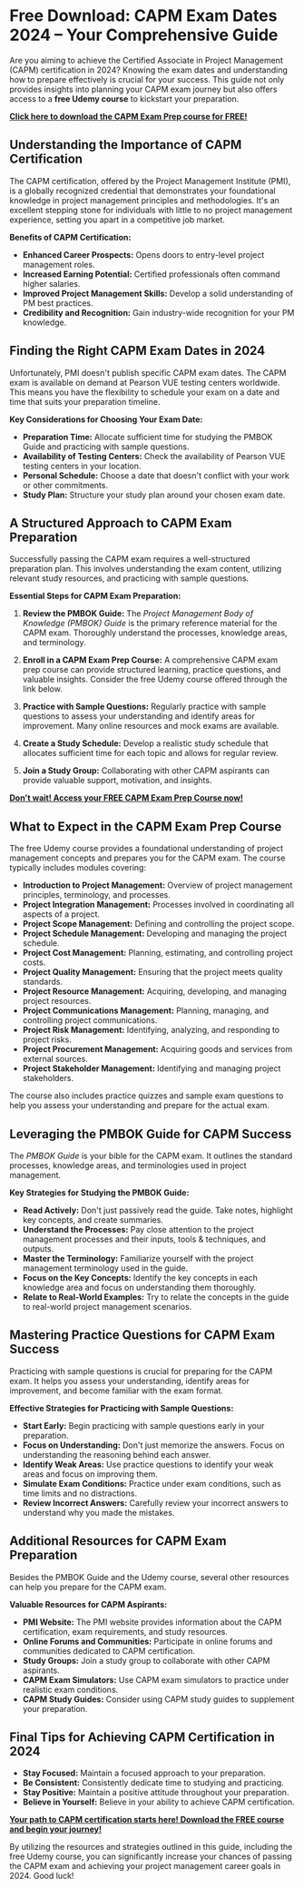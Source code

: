 # Free Download: CAPM Exam Dates 2024 – Your Comprehensive Guide

Are you aiming to achieve the Certified Associate in Project Management (CAPM) certification in 2024? Knowing the exam dates and understanding how to prepare effectively is crucial for your success. This guide not only provides insights into planning your CAPM exam journey but also offers access to a **free Udemy course** to kickstart your preparation.

[**Click here to download the CAPM Exam Prep course for FREE!**](https://udemywork.com/capm-exam-dates-2024)

## Understanding the Importance of CAPM Certification

The CAPM certification, offered by the Project Management Institute (PMI), is a globally recognized credential that demonstrates your foundational knowledge in project management principles and methodologies. It's an excellent stepping stone for individuals with little to no project management experience, setting you apart in a competitive job market.

**Benefits of CAPM Certification:**

*   **Enhanced Career Prospects:** Opens doors to entry-level project management roles.
*   **Increased Earning Potential:** Certified professionals often command higher salaries.
*   **Improved Project Management Skills:** Develop a solid understanding of PM best practices.
*   **Credibility and Recognition:** Gain industry-wide recognition for your PM knowledge.

## Finding the Right CAPM Exam Dates in 2024

Unfortunately, PMI doesn't publish specific CAPM exam dates. The CAPM exam is available on demand at Pearson VUE testing centers worldwide. This means you have the flexibility to schedule your exam on a date and time that suits your preparation timeline.

**Key Considerations for Choosing Your Exam Date:**

*   **Preparation Time:** Allocate sufficient time for studying the PMBOK Guide and practicing with sample questions.
*   **Availability of Testing Centers:** Check the availability of Pearson VUE testing centers in your location.
*   **Personal Schedule:** Choose a date that doesn't conflict with your work or other commitments.
*   **Study Plan:** Structure your study plan around your chosen exam date.

## A Structured Approach to CAPM Exam Preparation

Successfully passing the CAPM exam requires a well-structured preparation plan. This involves understanding the exam content, utilizing relevant study resources, and practicing with sample questions.

**Essential Steps for CAPM Exam Preparation:**

1.  **Review the PMBOK Guide:** The *Project Management Body of Knowledge (PMBOK) Guide* is the primary reference material for the CAPM exam. Thoroughly understand the processes, knowledge areas, and terminology.

2.  **Enroll in a CAPM Exam Prep Course:** A comprehensive CAPM exam prep course can provide structured learning, practice questions, and valuable insights. Consider the free Udemy course offered through the link below.

3.  **Practice with Sample Questions:** Regularly practice with sample questions to assess your understanding and identify areas for improvement. Many online resources and mock exams are available.

4.  **Create a Study Schedule:** Develop a realistic study schedule that allocates sufficient time for each topic and allows for regular review.

5.  **Join a Study Group:** Collaborating with other CAPM aspirants can provide valuable support, motivation, and insights.

[**Don't wait! Access your FREE CAPM Exam Prep Course now!**](https://udemywork.com/capm-exam-dates-2024)

## What to Expect in the CAPM Exam Prep Course

The free Udemy course provides a foundational understanding of project management concepts and prepares you for the CAPM exam. The course typically includes modules covering:

*   **Introduction to Project Management:** Overview of project management principles, terminology, and processes.
*   **Project Integration Management:** Processes involved in coordinating all aspects of a project.
*   **Project Scope Management:** Defining and controlling the project scope.
*   **Project Schedule Management:** Developing and managing the project schedule.
*   **Project Cost Management:** Planning, estimating, and controlling project costs.
*   **Project Quality Management:** Ensuring that the project meets quality standards.
*   **Project Resource Management:** Acquiring, developing, and managing project resources.
*   **Project Communications Management:** Planning, managing, and controlling project communications.
*   **Project Risk Management:** Identifying, analyzing, and responding to project risks.
*   **Project Procurement Management:** Acquiring goods and services from external sources.
*   **Project Stakeholder Management:** Identifying and managing project stakeholders.

The course also includes practice quizzes and sample exam questions to help you assess your understanding and prepare for the actual exam.

## Leveraging the PMBOK Guide for CAPM Success

The *PMBOK Guide* is your bible for the CAPM exam. It outlines the standard processes, knowledge areas, and terminologies used in project management.

**Key Strategies for Studying the PMBOK Guide:**

*   **Read Actively:** Don't just passively read the guide. Take notes, highlight key concepts, and create summaries.
*   **Understand the Processes:** Pay close attention to the project management processes and their inputs, tools & techniques, and outputs.
*   **Master the Terminology:** Familiarize yourself with the project management terminology used in the guide.
*   **Focus on the Key Concepts:** Identify the key concepts in each knowledge area and focus on understanding them thoroughly.
*   **Relate to Real-World Examples:** Try to relate the concepts in the guide to real-world project management scenarios.

## Mastering Practice Questions for CAPM Exam Success

Practicing with sample questions is crucial for preparing for the CAPM exam. It helps you assess your understanding, identify areas for improvement, and become familiar with the exam format.

**Effective Strategies for Practicing with Sample Questions:**

*   **Start Early:** Begin practicing with sample questions early in your preparation.
*   **Focus on Understanding:** Don't just memorize the answers. Focus on understanding the reasoning behind each answer.
*   **Identify Weak Areas:** Use practice questions to identify your weak areas and focus on improving them.
*   **Simulate Exam Conditions:** Practice under exam conditions, such as time limits and no distractions.
*   **Review Incorrect Answers:** Carefully review your incorrect answers to understand why you made the mistakes.

## Additional Resources for CAPM Exam Preparation

Besides the PMBOK Guide and the Udemy course, several other resources can help you prepare for the CAPM exam.

**Valuable Resources for CAPM Aspirants:**

*   **PMI Website:** The PMI website provides information about the CAPM certification, exam requirements, and study resources.
*   **Online Forums and Communities:** Participate in online forums and communities dedicated to CAPM certification.
*   **Study Groups:** Join a study group to collaborate with other CAPM aspirants.
*   **CAPM Exam Simulators:** Use CAPM exam simulators to practice under realistic exam conditions.
*   **CAPM Study Guides:** Consider using CAPM study guides to supplement your preparation.

## Final Tips for Achieving CAPM Certification in 2024

*   **Stay Focused:** Maintain a focused approach to your preparation.
*   **Be Consistent:** Consistently dedicate time to studying and practicing.
*   **Stay Positive:** Maintain a positive attitude throughout your preparation.
*   **Believe in Yourself:** Believe in your ability to achieve CAPM certification.

[**Your path to CAPM certification starts here! Download the FREE course and begin your journey!**](https://udemywork.com/capm-exam-dates-2024)

By utilizing the resources and strategies outlined in this guide, including the free Udemy course, you can significantly increase your chances of passing the CAPM exam and achieving your project management career goals in 2024. Good luck!
